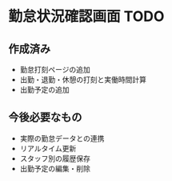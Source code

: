 # 勤怠状況確認画面 TODO

## 作成済み

- 勤怠打刻ページの追加
- 出勤・退勤・休憩の打刻と実働時間計算
- 出勤予定の追加

## 今後必要なもの

- 実際の勤怠データとの連携
- リアルタイム更新
- スタッフ別の履歴保存
- 出勤予定の編集・削除
